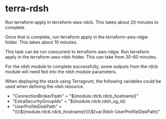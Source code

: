 # terra-rdsh

Run terraform apply in terraform-aws-rdcb.  This takes about 20 minutes to complete.

Once that is complete, run terraform apply in the terraform-aws-rdgw folder.  This takes about 10 minutes.

This task can be run concurrent to terraform-aws-rdgw.  Run terraform apply in the terraform-aws-rdsh folder.  This can take from 30-60 minutes.


For the rdsh module to complete successfully, some outputs from the rdcb module will need fed into the rdsh module parameters.

When deploying the stack using Terragrunt, the following variables could be used when defining the rdsh resource.
* "ConnectionBrokerFqdn" = "${module.rdcb.rdcb_hostname}"
* "ExtraSecurityGroupIds" = "${module.rdcb.rdsh_sg_id}
* "UserProfileDiskPath" = "\\\\\\\\${module.rdcb.rdcb_hostname}\\\\${var.Rdsh-UserProfileDiskPath}"